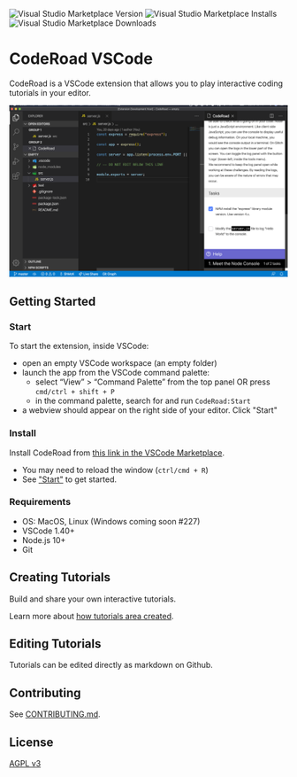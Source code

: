 ![Visual Studio Marketplace Version](https://vsmarketplacebadge.apphb.com/version/Coderoad.coderoad.svg)
![Visual Studio Marketplace Installs](https://vsmarketplacebadge.apphb.com/installs/Coderoad.coderoad.svg)
![Visual Studio Marketplace Downloads](https://vsmarketplacebadge.apphb.com/downloads/Coderoad.coderoad.svg)

# CodeRoad VSCode

CodeRoad is a VSCode extension that allows you to play interactive coding tutorials in your editor.

![CodeRoad Image](./docs/images/tutorial-example.png)

## Getting Started

### Start

To start the extension, inside VSCode:

- open an empty VSCode workspace (an empty folder)
- launch the app from the VSCode command palette:
  - select “View” > “Command Palette” from the top panel OR press `cmd/ctrl + shift + P`
  - in the command palette, search for and run `CodeRoad:Start`
- a webview should appear on the right side of your editor. Click "Start"

### Install

Install CodeRoad from [this link in the VSCode Marketplace](https://marketplace.visualstudio.com/items?itemName=CodeRoad.coderoad).

- You may need to reload the window (`ctrl/cmd + R`)
- See ["Start"](#start) to get started.

### Requirements

- OS: MacOS, Linux (Windows coming soon #227)
- VSCode 1.40+
- Node.js 10+
- Git

## Creating Tutorials

Build and share your own interactive tutorials.

Learn more about [how tutorials area created](./docs/tutorials.md).

## Editing Tutorials

Tutorials can be edited directly as markdown on Github.

## Contributing

See [CONTRIBUTING.md](./CONTRIBUTING.md).

## License

[AGPL v3](./LICENSE.md)
